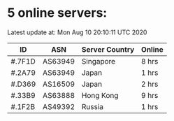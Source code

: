 # 5 online servers:

Latest update at: Mon Aug 10 20:10:11 UTC 2020

| ID | ASN | Server Country | Online |
| -- | --- | -------------- | ------ |
| #.7F1D | AS63949 | Singapore | 8 hrs |
| #.2A79 | AS63949 | Japan | 1 hrs |
| #.D369 | AS16509 | Japan | 2 hrs |
| #.33B9 | AS63888 | Hong Kong | 9 hrs |
| #.1F2B | AS49392 | Russia | 1 hrs |

